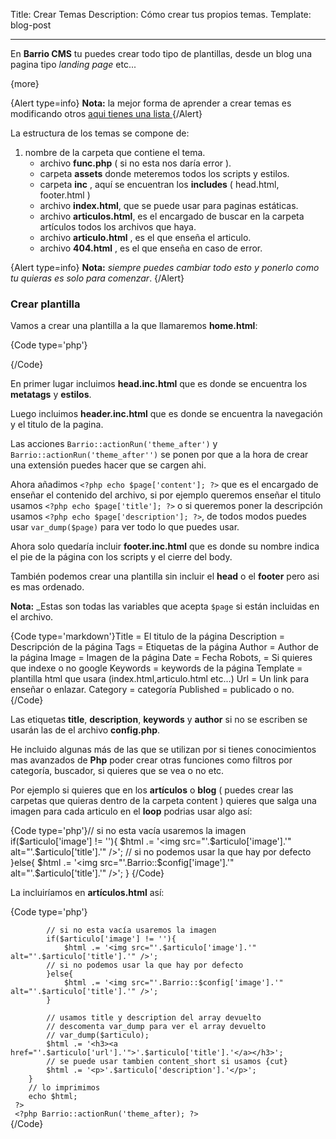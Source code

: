 Title: Crear Temas
Description:  Cómo crear tus propios temas.
Template: blog-post

----


En **Barrio CMS** tu puedes crear todo tipo de plantillas, desde un blog una pagina tipo _landing page_  etc...


{more}


{Alert type=info}
**Nota:** la mejor forma de aprender a crear temas es modificando otros  [aqui tienes una lista ](https://github.com/nakome/Barrio-themes)
{/Alert}



La estructura de los temas se compone de:

1. nombre de la carpeta que contiene el tema.
    - archivo **func.php** ( si no esta nos daría error ).
    - carpeta **assets** donde meteremos todos los scripts y estilos.
    - carpeta **inc** , aquí se encuentran los **includes** ( head.html, footer.html )
    - archivo **index.html**, que se puede usar para paginas estáticas.
    - archivo **articulos.html**, es el encargado de buscar en la carpeta artículos todos los archivos que haya.
    - archivo **articulo.html** , es el que enseña el articulo.
    - archivo **404.html** , es el que enseña en caso de error.

{Alert type=info}
**Nota:** _siempre puedes cambiar todo esto y ponerlo como tu quieras es solo para comenzar_.
{/Alert}


### Crear plantilla

Vamos a crear una plantilla a la que llamaremos **home.html**:

{Code type='php'}<?php include 'inc/head.inc.html' ?>
<?php include 'inc/header.inc.html' ?>
<main>
    <?php Barrio::actionRun('theme_before); ?>
    <?php echo $page['content']; ?>
    <?php Barrio::actionRun('theme_after); ?>
</main>
<?php include 'inc/footer.inc.html' ?>
{/Code}

En primer lugar incluimos **head.inc.html** que es donde se encuentra los **metatags** y **estilos**.

Luego incluimos **header.inc.html** que es donde se encuentra la navegación y el titulo de la pagina.

Las acciones  `Barrio::actionRun('theme_after')` y `Barrio::actionRun('theme_after'')` se ponen por que a la hora de crear una extensión puedes hacer que se cargen ahi.

Ahora añadimos `<?php echo $page['content']; ?>` que es el encargado de enseñar el contenido del archivo, si por ejemplo queremos enseñar el titulo usamos `<?php echo $page['title']; ?>` o si queremos poner la descripción usamos `<?php echo $page['description']; ?>`, de todos modos puedes usar `var_dump($page)` para ver todo lo que puedes usar.

Ahora solo quedaría incluir **footer.inc.html** que es donde su nombre indica el pie de la página con los scripts y el cierre del body.


También podemos crear una plantilla sin incluir el **head** o el **footer** pero asi es mas ordenado.

**Nota:** _Estas son todas las variables que acepta `$page` si están incluidas en el archivo.


{Code type='markdown'}Title = El titulo de la página
Description = Descripción de la página
Tags = Etiquetas de la página
Author = Author de la página
Image = Imagen de la página
Date = Fecha
Robots, = Si quieres que indexe o no google
Keywords = keywords de la página
Template = plantilla html que usara (index.html,articulo.html etc...)
Url = Un link para enseñar o enlazar.
Category = categoría
Published = publicado o no.
{/Code}

Las etiquetas **title**, **description**, **keywords** y **author** si no se escriben se usarán las de el archivo **config.php**.


He incluido algunas más de las que se utilizan por si tienes conocimientos mas avanzados de **Php** poder crear otras funciones como filtros por categoría, buscador, si quieres que se vea o no etc.


Por ejemplo si quieres que en los **artículos** o **blog** ( puedes crear las carpetas que quieras dentro de la carpeta content ) quieres que salga una imagen para cada articulo en el **loop** podrias usar algo así:


{Code type='php'}// si no esta vacía usaremos la imagen
if($articulo['image'] != ''){
    $html .= '<img src="'.$articulo['image'].'" alt="'.$articulo['title'].'" />';
// si no podemos usar la que hay por defecto
}else{
    $html .= '<img src="'.Barrio::$config['image'].'" alt="'.$articulo['title'].'" />';
}
{/Code}

La incluiríamos en **artículos.html** así:

{Code type='php'}<?php include 'inc/head.inc.html' ?>
<?php include 'inc/header.inc.html' ?>
<main>
    <?php Barrio::actionRun('theme_before); ?>
    <?php
        // obtenemos todos los archivos de la carpeta artículos
        // ordenamos por título y descendente
        // si hay alguno con el nombre 404 no lo enseñamos
        $articulos = Barrio::pages('articulos','title','ASC',['index','404']);
        // iniciamos la variable fuera del loop
        $html = '';
        // loop de los artículos
        foreach($articulos as $articulo)
        {

            // si no esta vacía usaremos la imagen
            if($articulo['image'] != ''){
                $html .= '<img src="'.$articulo['image'].'" alt="'.$articulo['title'].'" />';
            // si no podemos usar la que hay por defecto
            }else{
                $html .= '<img src="'.Barrio::$config['image'].'" alt="'.$articulo['title'].'" />';
            }

            // usamos title y description del array devuelto
            // descomenta var_dump para ver el array devuelto
            // var_dump($articulo);
            $html .= '<h3><a href="'.$articulo['url'].'">'.$articulo['title'].'</a></h3>';
            // se puede usar tambien content_short si usamos {cut}
            $html .= '<p>'.$articulo['description'].'</p>';
        }
        // lo imprimimos
        echo $html;
     ?>
     <?php Barrio::actionRun('theme_after); ?>
</main>
<?php include 'inc/footer.inc.html' ?>
{/Code}




